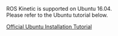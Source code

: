 
ROS Kinetic is supported on Ubuntu 16.04.  
Please refer to the Ubuntu tutorial below.

[Official Ubuntu Installation Tutorial](https://ubuntu.com/tutorials/install-ubuntu-desktop#1-overview)
